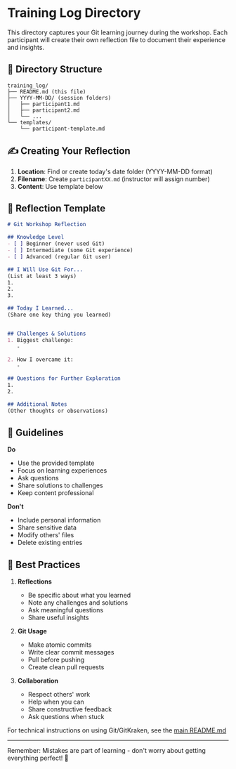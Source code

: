 # Training Log Directory

This directory captures your Git learning journey during the workshop. Each participant will create their own reflection file to document their experience and insights.

## 📂 Directory Structure
```
training_log/
├── README.md (this file)
├── YYYY-MM-DD/ (session folders)
│   ├── participant1.md
│   ├── participant2.md
│   └── ...
└── templates/
    └── participant-template.md
```

## ✍️ Creating Your Reflection

1. **Location**: Find or create today's date folder (YYYY-MM-DD format)
2. **Filename**: Create `participantXX.md` (instructor will assign number)
3. **Content**: Use template below

## 📝 Reflection Template

```markdown
# Git Workshop Reflection

## Knowledge Level
- [ ] Beginner (never used Git)
- [ ] Intermediate (some Git experience)
- [ ] Advanced (regular Git user)

## I Will Use Git For...
(List at least 3 ways)
1.
2.
3.

## Today I Learned...
(Share one key thing you learned)


## Challenges & Solutions
1. Biggest challenge:
   -

2. How I overcame it:
   -

## Questions for Further Exploration
1.
2.

## Additional Notes
(Other thoughts or observations)
```

## 📌 Guidelines

**Do**
- Use the provided template
- Focus on learning experiences
- Ask questions
- Share solutions to challenges
- Keep content professional

**Don't**
- Include personal information
- Share sensitive data
- Modify others' files
- Delete existing entries

## 🤝 Best Practices

1. **Reflections**
   - Be specific about what you learned
   - Note any challenges and solutions
   - Ask meaningful questions
   - Share useful insights

2. **Git Usage**
   - Make atomic commits
   - Write clear commit messages
   - Pull before pushing
   - Create clean pull requests

3. **Collaboration**
   - Respect others' work
   - Help when you can
   - Share constructive feedback
   - Ask questions when stuck

For technical instructions on using Git/GitKraken, see the [main README.md](../README.md)

---
Remember: Mistakes are part of learning - don't worry about getting everything perfect! 🌱
